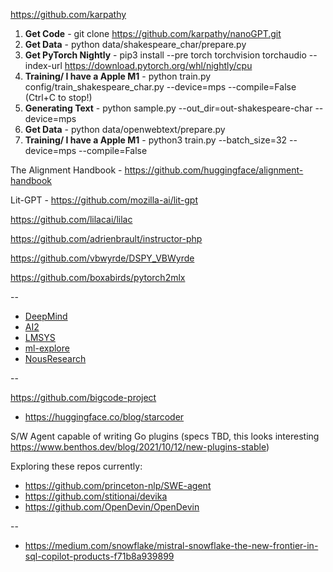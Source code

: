 https://github.com/karpathy

1. **Get Code** - git clone https://github.com/karpathy/nanoGPT.git
2. **Get Data** - python data/shakespeare_char/prepare.py
3. **Get PyTorch Nightly** - pip3 install --pre torch torchvision torchaudio --index-url https://download.pytorch.org/whl/nightly/cpu   
4. **Training/ I have a Apple M1** - python train.py config/train_shakespeare_char.py --device=mps --compile=False (Ctrl+C to stop!)
5. **Generating Text** - python sample.py --out_dir=out-shakespeare-char --device=mps 
6. **Get Data** - python data/openwebtext/prepare.py
7. **Training/ I have a Apple M1** - python3 train.py --batch_size=32 --device=mps --compile=False 

The Alignment Handbook - https://github.com/huggingface/alignment-handbook

Lit-GPT - https://github.com/mozilla-ai/lit-gpt  

https://github.com/lilacai/lilac  

https://github.com/adrienbrault/instructor-php  

https://github.com/vbwyrde/DSPY_VBWyrde  

https://github.com/boxabirds/pytorch2mlx

--

- [DeepMind](https://github.com/google-deepmind/long-form-factuality/tree/main/longfact)
- [AI2](https://github.com/allenai/open-instruct?tab=readme-ov-file)
- [LMSYS](https://github.com/lm-sys)
- [ml-explore](https://github.com/ml-explore)
- [NousResearch](https://github.com/orgs/NousResearch/repositories)

--

https://github.com/bigcode-project  
- https://huggingface.co/blog/starcoder


S/W Agent capable of writing Go plugins (specs TBD, this looks interesting https://www.benthos.dev/blog/2021/10/12/new-plugins-stable)

Exploring these repos currently:
- https://github.com/princeton-nlp/SWE-agent
- https://github.com/stitionai/devika  
- https://github.com/OpenDevin/OpenDevin

--

- https://medium.com/snowflake/mistral-snowflake-the-new-frontier-in-sql-copilot-products-f71b8a939899

